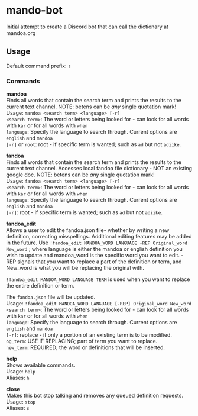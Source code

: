 # mando-bot
Initial attempt to create a Discord bot that can call the dictionary at mandoa.org

## Usage
Default command prefix: `!`

### Commands
**mandoa**<br>
Finds all words that contain the search term and prints the results to the current text channel. NOTE: betens can be *any* single quotation mark!<br>
Usage: `mandoa <search term> <language> [-r] `<br>
`<search term>`: The word or letters being looked for - can look for all words with `kar` or for all words with `when`<br>
`language`: Specify the language to search through. Current options are `english` and `mandoa`<br>
`[-r]` or `root`: root - if specific term is wanted; such as `ad` but not `adiike`.<br>

**fandoa**<br>
Finds all words that contain the search term and prints the results to the current text channel. Accesses local fandoa file dictionary - NOT an existing google doc. NOTE: betens can be *any* single quotation mark!<br>
Usage: `fandoa <search term> <language> [-r] `<br>
`<search term>`: The word or letters being looked for - can look for all words with `kar` or for all words with `when`<br>
`language`: Specify the language to search through. Current options are `english` and `mandoa`<br>
`[-r]`: root - if specific term is wanted; such as `ad` but not `adiike`.<br>

**fandoa_edit**<br>
Allows a user to edit the fandoa.json file- whether by writing a new definition, correcting misspellings. Additional editing features may be added in the future. Use `!fandoa_edit MANDOA_WORD LANGUAGE -REP Original_word New_word` ; where language is either the mandoa or english definition you wish to update and mandoa_word is the specific word you want to edit. -REP signals that you want to replace a part of the definition or term, and New_word is what you will be replacing the original with.

`!fandoa_edit MANDOA_WORD LANGUAGE TERM` is used when you want to replace the entire definition or term.

The `fandoa.json` file will be updated.<br>
Usage: `!fandoa_edit MANDOA_WORD LANGUAGE [-REP] Original_word New_word` <br>
`<search term>`: The word or letters being looked for - can look for all words with `kar` or for all words with `when`<br>
`language`: Specify the language to search through. Current options are `english` and `mandoa`<br>
`[-r]`: replace - if only a portion of an existing term is to be modified.<br> 
`og_term`: USE IF REPLACING; part of term you want to replace.<br>
`new_term`: REQUIRED; the word or definitions that will be inserted.<br>

**help**<br>
Shows available commands.<br>
Usage: `help`<br>
Aliases: `h`<br>

**close**<br>
Makes this bot stop talking and removes any queued definition requests.<br>
Usage: `stop`<br>
Aliases: `s`<br>

<!-------## Screenshots
![taco](https://github.com/TychoTheTaco/Discord-Dictionary-Bot/blob/master/media/taco.jpg)->

## Installation

### Requirements
- Python

### Installation
To install, simply run `pip install .` in the project's root directory. You can then run the bot using `python -m discord_dictionary_bot` along with the appropriate arguments described below.

## Credits
<!------#### Dictionary icon
<img src="https://github.com/TychoTheTaco/Discord-Dictionary-Bot/blob/master/media/dictionary.png?raw=true" width="64" align="left"></img>
This icon was modified from the [original](https://thenounproject.com/term/dictionary/653775/).<br>
`dictionary by Oriol Sallés from the Noun Project`->
